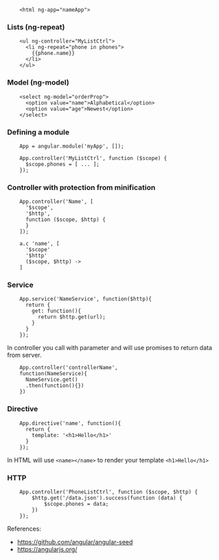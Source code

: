         <html ng-app="nameApp">

### Lists (ng-repeat)

        <ul ng-controller="MyListCtrl">
          <li ng-repeat="phone in phones">
            {{phone.name}}
          </li>
        </ul>

### Model (ng-model)

        <select ng-model="orderProp">
          <option value="name">Alphabetical</option>
          <option value="age">Newest</option>
        </select>

### Defining a module

        App = angular.module('myApp', []);

        App.controller('MyListCtrl', function ($scope) {
          $scope.phones = [ ... ];
        });

### Controller with protection from minification

        App.controller('Name', [
          '$scope',
          '$http',
          function ($scope, $http) {
          }
        ]);

        a.c 'name', [
          '$scope'
          '$http'
          ($scope, $http) ->
        ]

### Service

        App.service('NameService', function($http){
          return {
            get: function(){
              return $http.get(url);
            }
          }
        });

In controller you call with parameter and will use promises to return data from server.

        App.controller('controllerName',
        function(NameService){
          NameService.get()
          .then(function(){})
        })

### Directive

        App.directive('name', function(){
          return {
            template: '<h1>Hello</h1>'
          }
        });

In HTML will use `<name></name>` to render your template `<h1>Hello</h1>`

### HTTP

        App.controller('PhoneListCtrl', function ($scope, $http) {
            $http.get('/data.json').success(function (data) {
                $scope.phones = data;
            })
        });

References:

-   https://github.com/angular/angular-seed
-   https://angularjs.org/
